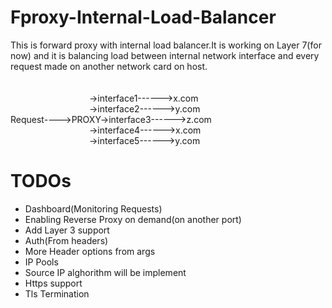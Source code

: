 # Fproxy-Internal-Load-Balancer
This is forward proxy with internal load balancer.It is working on Layer 7(for now) and it is balancing load between internal network interface and every request made on another network card on host.<br><br>
<br>&emsp;&emsp;&emsp;&emsp;&emsp;&emsp;&emsp;&emsp;&emsp;->interface1------>x.com
<br>&emsp;&emsp;&emsp;&emsp;&emsp;&emsp;&emsp;&emsp;&emsp;->interface2------>y.com
<br>Request---->PROXY->interface3------>z.com  
&emsp;&emsp;&emsp;&emsp;&emsp;&emsp;&emsp;&emsp;&emsp;->interface4------>x.com
<br>&emsp;&emsp;&emsp;&emsp;&emsp;&emsp;&emsp;&emsp;&emsp;->interface5------>y.com
# TODOs
- Dashboard(Monitoring Requests)
- Enabling Reverse Proxy on demand(on another port)
- Add Layer 3 support
- Auth(From headers)
- More Header options from args
- IP Pools
- Source IP alghorithm will be implement
- Https support
- Tls Termination

